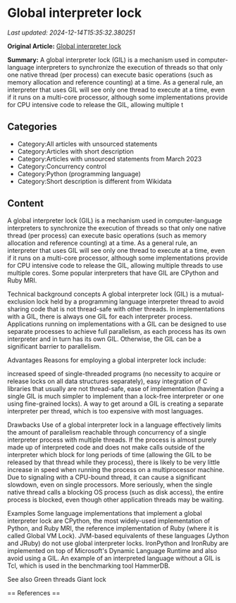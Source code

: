 # Global interpreter lock

_Last updated: 2024-12-14T15:35:32.380251_

**Original Article:** [Global interpreter lock](https://en.wikipedia.org/wiki/Global_interpreter_lock)

**Summary:** A global interpreter lock (GIL) is a mechanism used in computer-language interpreters to synchronize the execution of threads so that only one native thread (per process) can execute basic operations (such as memory allocation and reference counting) at a time. As a general rule, an interpreter that uses GIL will see only one thread to execute at a time, even if it runs on a multi-core processor, although some implementations provide for CPU intensive code to release the GIL, allowing multiple t

## Categories
- Category:All articles with unsourced statements
- Category:Articles with short description
- Category:Articles with unsourced statements from March 2023
- Category:Concurrency control
- Category:Python (programming language)
- Category:Short description is different from Wikidata

## Content

A global interpreter lock (GIL) is a mechanism used in computer-language interpreters to synchronize the execution of threads so that only one native thread (per process) can execute basic operations (such as memory allocation and reference counting) at a time. As a general rule, an interpreter that uses GIL will see only one thread to execute at a time, even if it runs on a multi-core processor, although some implementations provide for CPU intensive code to release the GIL, allowing multiple threads to use multiple cores. Some popular interpreters that have GIL are CPython and Ruby MRI.

Technical background concepts
A global interpreter lock (GIL) is a mutual-exclusion lock held by a programming language interpreter thread to avoid sharing code that is not thread-safe with other threads. In implementations with a GIL, there is always one GIL for each interpreter process.
Applications running on implementations with a GIL can be designed to use separate processes to achieve full parallelism, as each process has its own interpreter and in turn has its own GIL. Otherwise, the GIL can be a significant barrier to parallelism.

Advantages
Reasons for employing a global interpreter lock include:

increased speed of single-threaded programs (no necessity to acquire or release locks on all data structures separately),
easy integration of C libraries that usually are not thread-safe,
ease of implementation (having a single GIL is much simpler to implement than a lock-free interpreter or one using fine-grained locks).
A way to get around a GIL is creating a separate interpreter per thread, which is too expensive with most languages.

Drawbacks
Use of a global interpreter lock in a language effectively limits the amount of parallelism reachable through concurrency of a single interpreter process with multiple threads. If the process is almost purely made up of interpreted code and does not make calls outside of the interpreter which block for long periods of time (allowing the GIL to be released by that thread while they process), there is likely to be very little increase in speed when running the process on a multiprocessor machine.  Due to signaling with a CPU-bound thread, it can cause a significant slowdown, even on single processors.  More seriously, when the single native thread calls a blocking OS process (such as disk access), the entire process is blocked, even though other application threads may be waiting.

Examples
Some language implementations that implement a global interpreter lock are CPython, the most widely-used implementation of Python, and Ruby MRI, the reference implementation of Ruby (where it is called Global VM Lock).
JVM-based equivalents of these languages (Jython and JRuby) do not use global interpreter locks. IronPython and IronRuby are implemented on top of Microsoft's Dynamic Language Runtime and also avoid using a GIL.
An example of an interpreted language without a GIL is Tcl, which is used in the benchmarking tool HammerDB.

See also
Green threads
Giant lock


== References ==